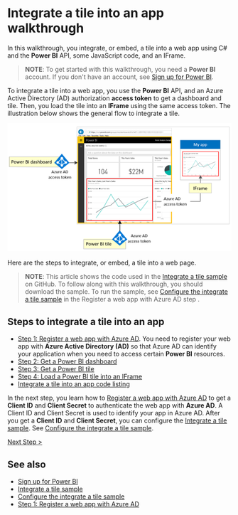 <properties
   pageTitle="Integrate a tile into an app"
   description="Walkthrough to integrate a tile into an app, sample code"
   services="powerbi"
   documentationCenter=""
   authors="dvana"
   manager="mblythe"
   backup=""
   editor=""
   tags=""
   qualityFocus="no"
   qualityDate=""/>

<tags
   ms.service="powerbi"
   ms.devlang="NA"
   ms.topic="get-started-article"
   ms.tgt_pltfrm="NA"
   ms.workload="powerbi"
   ms.date="05/16/2016"
   ms.author="derrickv"/>

# Integrate a tile into an app walkthrough

In this walkthrough, you integrate, or embed, a tile into a web app using C# and the **Power BI** API, some JavaScript code, and an IFrame.

>**NOTE**: To get started with this walkthrough, you need a **Power BI** account. If you don't have an account, see [Sign up for Power BI]( powerbi-admin-free-with-custom-azure-directory.md).

To integrate a tile into a web app, you use the **Power BI** API, and an Azure Active Directory (AD) authorization **access token** to get a dashboard and tile. Then, you load the tile into an **IFrame** using the same access token. The illustration below shows the general flow to integrate a tile.

![](media\powerbi-developer-integrate-tile\integrate-tile-flow.png)

Here are the steps to integrate, or embed, a tile into a web page.

>**NOTE**: This article shows the code used in the [Integrate a tile sample](https://github.com/Microsoft/PowerBI-CSharp/tree/master/samples/webforms/integrate-tile-web-app) on GitHub. To follow along with this walkthrough, you should download the sample. To run the sample, see [Configure the integrate a tile sample](powerbi-developer-integrate-tile-register.md#configure-sample) in the Register a web app with Azure AD step .

## Steps to integrate a tile into an app

- [Step 1: Register a web app with Azure AD](powerbi-developer-integrate-tile-register.md). You need to register your web app with **Azure Active Directory (AD)** so that Azure AD can identify your application when you need to access certain **Power BI** resources.
- [Step 2: Get a Power BI dashboard](powerbi-developer-integrate-tile-get-dashboard.md)
- [Step 3: Get a Power BI tile](powerbi-developer-integrate-tile-get-tile.md)
- [Step 4: Load a Power BI tile into an IFrame](powerbi-developer-integrate-tile-load-tile-iframe.md)
- [Integrate a tile into an app code listing](powerbi-developer-integrate-tile-code.md)

In the next step, you learn how to [Register a web app with Azure AD](powerbi-developer-integrate-tile-register.md) to get a **Client ID** and **Client Secret** to authenticate the web app with **Azure AD**. A Client ID and Client Secret is used to identify your app in Azure AD. After you get a **Client ID** and **Client Secret**, you can configure the [Integrate a tile sample](https://github.com/Microsoft/PowerBI-CSharp/tree/master/samples/webforms/integrate-tile-web-app). See [Configure the integrate a tile sample](powerbi-developer-integrate-tile-register.md#configure-sample).

[Next Step >](powerbi-developer-integrate-tile-register.md)

## See also

-	[Sign up for Power BI]( powerbi-admin-free-with-custom-azure-directory.md)
-	[Integrate a tile sample](https://github.com/Microsoft/PowerBI-CSharp/tree/master/samples/webforms/integrate-tile-web-app)
-	[Configure the integrate a tile sample](powerbi-developer-integrate-tile-register.md#configure-sample)
-	[Step 1: Register a web app with Azure AD](powerbi-developer-integrate-tile-register.md)
